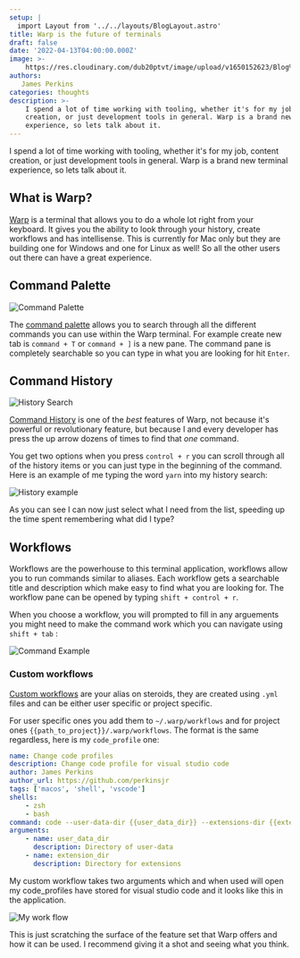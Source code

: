 ```yaml
---
setup: |
  import Layout from '../../layouts/BlogLayout.astro'
title: Warp is the future of terminals
draft: false
date: '2022-04-13T04:00:00.000Z'
image: >-
    https://res.cloudinary.com/dub20ptvt/image/upload/v1650152623/Blog%20Posts/Warp/hsospoc5bdm0u26elker.png
authors:
   James Perkins
categories: thoughts
description: >-
    I spend a lot of time working with tooling, whether it's for my job, content
    creation, or just development tools in general. Warp is a brand new terminal
    experience, so lets talk about it.
---
```


I spend a lot of time working with tooling, whether it's for my job, content creation, or just development tools in general. Warp is a brand new terminal experience, so lets talk about it.

<youtube url="https://www.youtube.com/watch?v=wDuo5IlYlaQ" />

## What is Warp?

[Warp](https://www.warp.dev/) is a terminal that allows you to do a whole lot right from your keyboard. It gives you the ability to look through your history, create workflows and has intellisense. This is currently for Mac only but they are building one for Windows and one for Linux as well! So all the other users out there can have a great experience.

## Command Palette

![Command Palette](https://res.cloudinary.com/dub20ptvt/image/upload/v1650150775/Blog%20Posts/Warp/n0wyavby3moe0hcqpgjf.png)

The [command palette](https://docs.warp.dev/features/command-palette) allows you to search through all the different commands you can use within the Warp terminal. For example create new tab is `command + T` or `command + ]` is a new pane. The command pane is completely searchable so you can type in what you are looking for hit `Enter`.

<newsletter />

## Command History

![History Search](https://res.cloudinary.com/dub20ptvt/image/upload/v1650150937/Blog%20Posts/Warp/vdk9urrrz8wcvnp2tlaa.png)

[Command History](https://docs.warp.dev/features/command-history) is one of the _best_ features of Warp, not because it's powerful or revolutionary feature, but because I and every developer has press the up arrow dozens of times to find that _one_ command.

You get two options when you press `control + r` you can scroll through all of the history items or you can just type in the beginning of the command. Here is an example of me typing the word `yarn` into my history search:

![History example](https://res.cloudinary.com/dub20ptvt/image/upload/v1650151133/Blog%20Posts/Warp/x4baa9qeumyoyh1jbojm.png)

As you can see I can now just select what I need from the list, speeding up the time spent remembering what did I type?

## Workflows

Workflows are the powerhouse to this terminal application, workflows allow you to run commands similar to aliases. Each workflow gets a searchable title and description which make easy to find what you are looking for. The workflow pane can be opened by typing `shift + control + r`.

When you choose a workflow, you will prompted to fill in any arguements you might need to make the command work which you can navigate using `shift + tab` :

![Command Example](https://res.cloudinary.com/dub20ptvt/image/upload/v1650151224/Blog%20Posts/Warp/qjhucpszhyfyuukoeqwj.png)

### Custom workflows

[Custom workflows](https://docs.warp.dev/features/workflows) are your alias on steroids, they are created using `.yml` files and can be either user specific or project specific.

For user specific ones you add them to `~/.warp/workflows` and for project ones `{{path_to_project}}/.warp/workflows`. The format is the same regardless, here is my `code_profile` one:

```yaml
name: Change code profiles
description: Change code profile for visual studio code
author: James Perkins
author_url: https://github.com/perkinsjr
tags: ['macos', 'shell', 'vscode']
shells:
    - zsh
    - bash
command: code --user-data-dir {{user_data_dir}} --extensions-dir {{extension_dir}}
arguments:
    - name: user_data_dir
      description: Directory of user-data
    - name: extension_dir
      description: Directory for extensions
```

My custom workflow takes two arguments which and when used will open my code_profiles have stored for visual studio code and it looks like this in the application.

![My work flow](https://res.cloudinary.com/dub20ptvt/image/upload/v1650151280/Blog%20Posts/Warp/nwmwrpfyez345dfazdwn.png)

This is just scratching the surface of the feature set that Warp offers and how it can be used. I recommend giving it a shot and seeing what you think.

<newsletter />
